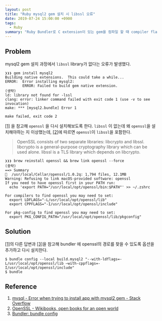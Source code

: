 ```yaml
---
layout: post
title: "Ruby mysql2 gem 설치 시 libssl 오류"
date: 2019-07-24 15:00:00 +0900
tags:
  - Ruby
summary: "Ruby Bundler로 C extension이 있는 gem을 컴파일 할 때 compiler flag 주는 방법을 다룹니다."
---
```


## Problem
mysql2 gem 설치 과정에서  `libssl` library가 없다는 오류가 발생했다.

```
❯❯❯ gem install mysql2
Building native extensions.  This could take a while...
ERROR:  Error installing mysql2:
        ERROR: Failed to build gem native extension.
(생략)
ld: library not found for -lssl
clang: error: linker command failed with exit code 1 (use -v to see invocation)
make: *** [mysql2.bundle] Error 1

make failed, exit code 2
```

[[1]](https://stackoverflow.com/questions/30834421/error-when-trying-to-install-app-with-mysql2-gem) 을 참고해 `openssl` 을 다시 설치해보도록 한다. `libssl` 이 없는데 왜 `openssl`을 설치해야하는 지 이상했는데,  [[2]](https://en.wikibooks.org/wiki/OpenSSL)에 따르면 `openssl`이 `libssl`을 포함한다.

> OpenSSL consists of two separate libraries: libcrypto and libssl. libcrypto is a general-purpose cryptography library which can be used alone. libssl is a TLS library which depends on libcrypto.

```
❯❯❯ brew reinstall openssl && brew link openssl --force
(중략)
==> Summary
🍺  /usr/local/Cellar/openssl/1.0.2q: 1,794 files, 12.1MB
Warning: Refusing to link macOS-provided software: openssl
If you need to have openssl first in your PATH run:
  echo 'export PATH="/usr/local/opt/openssl/bin:$PATH"' >> ~/.zshrc

For compilers to find openssl you may need to set:
  export LDFLAGS="-L/usr/local/opt/openssl/lib"
  export CPPFLAGS="-I/usr/local/opt/openssl/include"

For pkg-config to find openssl you may need to set:
  export PKG_CONFIG_PATH="/usr/local/opt/openssl/lib/pkgconfig"
```

## Solution
[[1]](https://stackoverflow.com/questions/30834421/error-when-trying-to-install-app-with-mysql2-gem)의 다른 답변과 [[3]](https://bundler.io/v1.13/man/bundle-config.1.html#BUILD-OPTIONS)을 참고해 bundler 에 openssl의 경로를 찾을 수 있도록 옵션을 추가하고 다시 설치한다.
```
$ bundle config --local build.mysql2 "--with-ldflags=-L/usr/local/opt/openssl/lib —with-cppflags=-I/usr/local/opt/openssl/include"
$ bundle
```

## Reference
1. [mysql - Error when trying to install app with mysql2 gem - Stack Overflow](https://stackoverflow.com/questions/30834421/error-when-trying-to-install-app-with-mysql2-gem)
2. [OpenSSL - Wikibooks, open books for an open world](https://en.wikibooks.org/wiki/OpenSSL)
3. [Bundler: bundle config](https://bundler.io/v1.13/man/bundle-config.1.html#BUILD-OPTIONS)
